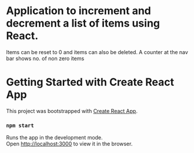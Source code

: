 # Application to increment and decrement a list of items using React.
 Items can be reset to 0 and items can also be deleted.
 A counter at the nav bar shows no. of non zero items

# Getting Started with Create React App

This project was bootstrapped with [Create React App](https://github.com/facebook/create-react-app).

### `npm start`

Runs the app in the development mode.\
Open [http://localhost:3000](http://localhost:3000) to view it in the browser.
